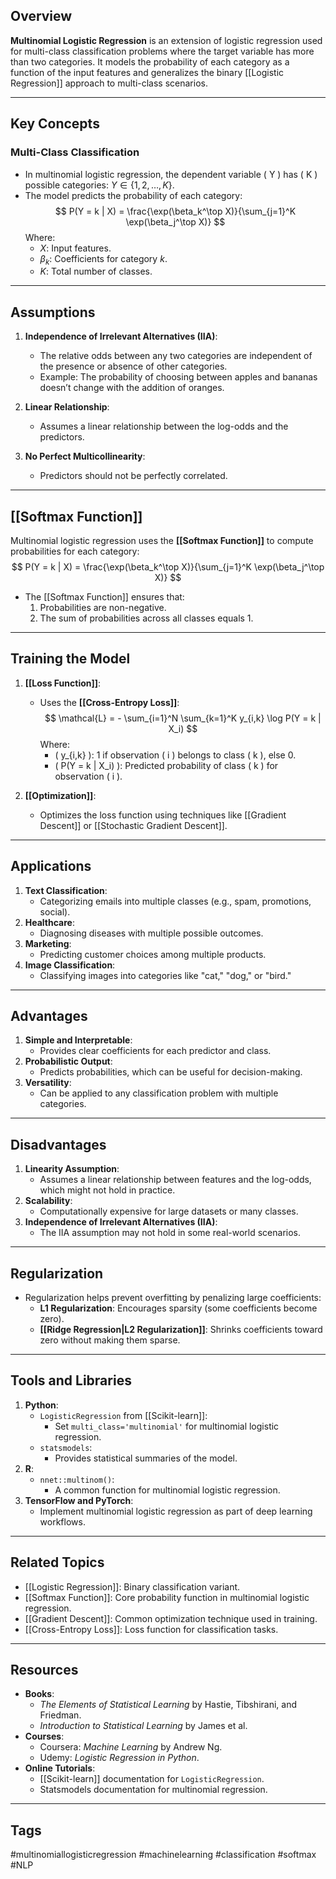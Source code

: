 ## Overview
**Multinomial Logistic Regression** is an extension of logistic regression used for multi-class classification problems where the target variable has more than two categories. It models the probability of each category as a function of the input features and generalizes the binary [[Logistic Regression]] approach to multi-class scenarios.

---

## Key Concepts

### Multi-Class Classification
- In multinomial logistic regression, the dependent variable \( Y \) has \( K \) possible categories: $Y \in \{1, 2, \dots, K\}$.
- The model predicts the probability of each category:
$$
P(Y = k | X) = \frac{\exp(\beta_k^\top X)}{\sum_{j=1}^K \exp(\beta_j^\top X)}
$$
Where:
  - $X$: Input features.
  - $\beta_k$: Coefficients for category $k$.
  - $K$: Total number of classes.

---

## Assumptions
1. **Independence of Irrelevant Alternatives (IIA)**:
   - The relative odds between any two categories are independent of the presence or absence of other categories.
   - Example: The probability of choosing between apples and bananas doesn’t change with the addition of oranges.

2. **Linear Relationship**:
   - Assumes a linear relationship between the log-odds and the predictors.

3. **No Perfect Multicollinearity**:
   - Predictors should not be perfectly correlated.

---

## [[Softmax Function]]
Multinomial logistic regression uses the **[[Softmax Function]]** to compute probabilities for each category:
$$
P(Y = k | X) = \frac{\exp(\beta_k^\top X)}{\sum_{j=1}^K \exp(\beta_j^\top X)}
$$
- The [[Softmax Function]] ensures that:
  1. Probabilities are non-negative.
  2. The sum of probabilities across all classes equals 1.

---

## Training the Model
1. **[[Loss Function]]**:
   - Uses the **[[Cross-Entropy Loss]]**:
   $$
   \mathcal{L} = - \sum_{i=1}^N \sum_{k=1}^K y_{i,k} \log P(Y = k | X_i)
   $$
   Where:
     - \( y_{i,k} \): 1 if observation \( i \) belongs to class \( k \), else 0.
     - \( P(Y = k | X_i) \): Predicted probability of class \( k \) for observation \( i \).

2. **[[Optimization]]**:
   - Optimizes the loss function using techniques like [[Gradient Descent]] or [[Stochastic Gradient Descent]].

---

## Applications
1. **Text Classification**:
   - Categorizing emails into multiple classes (e.g., spam, promotions, social).
2. **Healthcare**:
   - Diagnosing diseases with multiple possible outcomes.
3. **Marketing**:
   - Predicting customer choices among multiple products.
4. **Image Classification**:
   - Classifying images into categories like "cat," "dog," or "bird."

---

## Advantages
1. **Simple and Interpretable**:
   - Provides clear coefficients for each predictor and class.
2. **Probabilistic Output**:
   - Predicts probabilities, which can be useful for decision-making.
3. **Versatility**:
   - Can be applied to any classification problem with multiple categories.

---

## Disadvantages
1. **Linearity Assumption**:
   - Assumes a linear relationship between features and the log-odds, which might not hold in practice.
2. **Scalability**:
   - Computationally expensive for large datasets or many classes.
3. **Independence of Irrelevant Alternatives (IIA)**:
   - The IIA assumption may not hold in some real-world scenarios.

---

## Regularization
- Regularization helps prevent overfitting by penalizing large coefficients:
  - **L1 Regularization**: Encourages sparsity (some coefficients become zero).
  - **[[Ridge Regression|L2 Regularization]]**: Shrinks coefficients toward zero without making them sparse.

---

## Tools and Libraries
1. **Python**:
   - `LogisticRegression` from [[Scikit-learn]]:
     - Set `multi_class='multinomial'` for multinomial logistic regression.
   - `statsmodels`:
     - Provides statistical summaries of the model.
2. **R**:
   - `nnet::multinom()`:
     - A common function for multinomial logistic regression.
3. **TensorFlow and PyTorch**:
   - Implement multinomial logistic regression as part of deep learning workflows.

---

## Related Topics
- [[Logistic Regression]]: Binary classification variant.
- [[Softmax Function]]: Core probability function in multinomial logistic regression.
- [[Gradient Descent]]: Common optimization technique used in training.
- [[Cross-Entropy Loss]]: Loss function for classification tasks.

---

## Resources
- **Books**:
  - *The Elements of Statistical Learning* by Hastie, Tibshirani, and Friedman.
  - *Introduction to Statistical Learning* by James et al.
- **Courses**:
  - Coursera: *Machine Learning* by Andrew Ng.
  - Udemy: *Logistic Regression in Python*.
- **Online Tutorials**:
  - [[Scikit-learn]] documentation for `LogisticRegression`.
  - Statsmodels documentation for multinomial regression.

---

## Tags
#multinomiallogisticregression #machinelearning #classification #softmax #NLP